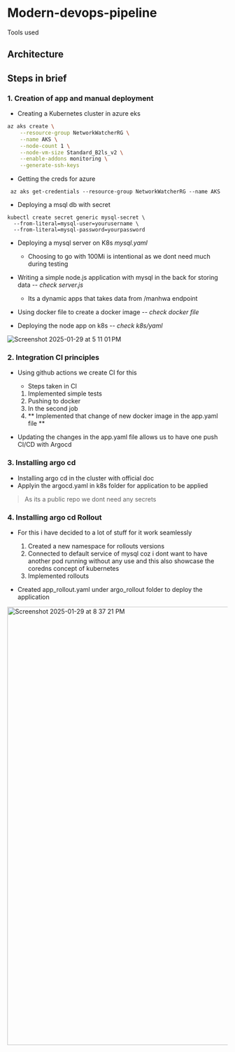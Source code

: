 # Modern-devops-pipeline
Tools used 

## Architecture

## Steps in brief
### 1. Creation of app and manual deployment
-  Creating a Kubernetes cluster in azure eks

```bash
az aks create \
    --resource-group NetworkWatcherRG \
    --name AKS \
    --node-count 1 \
    --node-vm-size Standard_B2ls_v2 \
    --enable-addons monitoring \
    --generate-ssh-keys
```
- Getting the creds for azure
```
 az aks get-credentials --resource-group NetworkWatcherRG --name AKS
```
- Deploying a msql db with secret
```
kubectl create secret generic mysql-secret \
  --from-literal=mysql-user=yourusername \
  --from-literal=mysql-password=yourpassword
```
- Deploying a mysql server on K8s  _mysql.yaml_
  - Choosing to go with 100Mi is intentional as we dont need much during testing

- Writing a simple node.js application with mysql in the back for storing data -- _check server.js_
  - Its a dynamic apps that takes data from /manhwa endpoint
  
- Using docker file to create a docker image   -- _check docker file_
- Deploying the node app on k8s -- _check k8s/yaml_
  
![Screenshot 2025-01-29 at 5 11 01 PM](https://github.com/user-attachments/assets/b405e8dc-5953-4fc2-ac7f-4e7fd36e6811)
### 2. Integration CI principles 

- Using github actions we create CI for this
  - Steps taken in CI
  1. Implemented simple tests 
  2. Pushing to docker
  3. In the second job 
  4. ** Implemented that change of new docker image in the app.yaml file **

- Updating the changes in the app.yaml file allows us to have one push CI/CD with Argocd

### 3. Installing argo cd
- Installing argo cd in the cluster with official doc
- Applyin the argocd.yaml in k8s folder for application to be applied 
> As its a public repo we dont need any secrets 

### 4. Installing argo cd Rollout 
- For this i have decided to a lot of stuff for it work seamlessly
  1. Created a new namespace for rollouts versions
  2. Connected to default service of mysql coz i dont want to have another pod running without any use and this also showcase the coredns concept of kubernetes
  3. Implemented rollouts

- Created app_rollout.yaml under argo_rollout folder to deploy the application

<img src="https://github.com/user-attachments/assets/4022b4ca-2039-4ee5-b1b9-250e9848025e" width="1000" alt="Screenshot 2025-01-29 at 8 37 21 PM">



